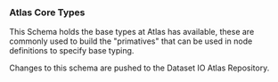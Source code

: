 ### Atlas Core Types

This Schema holds the base types at Atlas has available,  these are commonly used to build the "primatives" that can be used in node
definitions to specify base typing.

Changes to this schema are pushed to the Dataset IO Atlas Repository.
